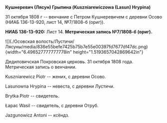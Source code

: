 **Кушнеревич (Лясун) Грыпина (Kuszniarewiczowa (Lasun) Hrypina)**

31 октября 1808 г -- венчание с Петром Кушнеревичем с деревни Осово
(НИАБ 136-13-920, лист 14, №7/1808-б (ориг)).

**НИАБ 136-13-920:** Лист 14. **Метрическая запись №7/1808-б (ориг).**

![](./Осовская волость/Лустичи/Лясуны/media/836e55befe7425b75b7e55e00397fd7677df47dc.png){width="6.496527777777778in"
height="1.5193657042869642in"}

Дедиловичская Покровская церковь. 31 октября 1808 года. Метрическая
запись о венчании.

Kuszniarewicz Piotr -- жених, с деревни Осовo.

Lasunowna Hrypina -- невеста, с деревни Лустичи.

Brytka Piotr -- свидетель.

Łapac Wasil -- свидетель, с деревни Отруб.

Jazgunowicz Antoni -- ксёндз.
